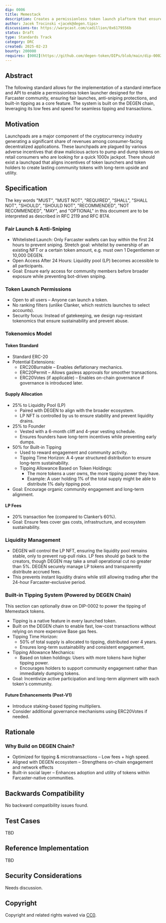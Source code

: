 ```yaml
---
dip: 0006
title: Memestack
description: Creates a permissionless token launch plaftorm that ensures fair distribution with aligned incentives between deployers and community members.
author: Jacek Trocinski <jacek@degen.tips>
discussions-to: https://warpcast.com/cadillion/0x6179556b
status: Draft
type: Standards Track
category: DRC
created: 2025-02-23
bounty: 200000
requires: [0002](https://github.com/degen-token/DIPs/blob/main/dip-0002.md)
---
```


## Abstract

The following standard allows for the implementation of a standard interface and API to enable a permissionless token launcher designed for the Farcaster community, ensuring fair launches, anti-sniping protections, and built-in tipping as a core feature. The system is built on the DEGEN chain, leveraging its low fees and speed for seamless tipping and transactions.

## Motivation

Launchpads are a major component of the cryptocurrency industry generating a significant share of revenues among consumer-facing decentralized applications. These launchpads are plagued by various adverse incentives that draw malicious actors to pump and dump tokens on retail consumers who are looking for a quick 1000x jackpot. There should exist a launchpad that aligns incentives of token launchers and token holders to create lasting community tokens with long-term upside and utility.

## Specification

The key words "MUST", "MUST NOT", "REQUIRED", "SHALL", "SHALL NOT", "SHOULD", "SHOULD NOT", "RECOMMENDED", "NOT RECOMMENDED", "MAY", and "OPTIONAL" in this document are to be interpreted as described in RFC 2119 and RFC 8174.

### Fair Launch & Anti-Sniping

- Whitelisted Launch: Only Farcaster wallets can buy within the first 24 hours to prevent sniping. Stretch goal: whitelist by ownership of an existing NFT or a certain token amount, e.g. must own 1 Degentlemen or 10,000 DEGEN.
- Open Access After 24 Hours: Liquidity pool (LP) becomes accessible to all participants.
- Goal: Ensure early access for community members before broader exposure while preventing bot-driven sniping.

### Token Launch Permissions

- Open to all users – Anyone can launch a token.
- No ranking filters (unlike Clanker, which restricts launches to select accounts).
- Security focus: Instead of gatekeeping, we design rug-resistant tokenomics that ensure sustainability and prevent abuse.

### Tokenomics Model

#### Token Standard

- Standard ERC-20
- Potential Extensions:
  - ERC20Burnable – Enables deflationary mechanics.
  - ERC20Permit – Allows gasless approvals for smoother transactions.
  - ERC20Votes (if applicable) – Enables on-chain governance if governance is introduced later.

#### Supply Allocation

- 25% to Liquidity Pool (LP)
  - Paired with DEGEN to align with the broader ecosystem.
  - LP NFT is controlled by us to ensure stability and prevent liquidity drains.
- 25% to Founder
  - Vested with a 6-month cliff and 4-year vesting schedule.
  - Ensures founders have long-term incentives while preventing early dumps.
- 50% for Built-in Tipping
  - Used to reward engagement and community activity.
  - Tipping Time Horizon: A 4-year structured distribution to ensure long-term sustainability.
  - Tipping Allowance Based on Token Holdings:
    - The more tokens a user owns, the more tipping power they have.
    - Example: A user holding 1% of the total supply might be able to distribute 1% daily tipping pool.
- Goal: Encourage organic community engagement and long-term alignment.

#### LP Fees

- 20% transaction fee (compared to Clanker’s 60%).
- Goal: Ensure fees cover gas costs, infrastructure, and ecosystem sustainability.

### Liquidity Management

- DEGEN will control the LP NFT, ensuring the liquidity pool remains stable, only to prevent rug-pull risks. LP fees should go back to the creators, though DEGEN may take a small operational cut no greater than 5%. DEGEN securely manage LP tokens and transparently distribute accrued fees.
- This prevents instant liquidity drains while still allowing trading after the 24-hour Farcaster-exclusive period.

### Built-in Tipping System (Powered by DEGEN Chain)

This section can optionally draw on DIP-0002 to power the tipping of Memestack tokens.
- Tipping is a native feature in every launched token.
- Built on the DEGEN chain to enable fast, low-cost transactions without relying on more expensive Base gas fees.
- Tipping Time Horizon:
  - 50% of total supply is allocated to tipping, distributed over 4 years.
  - Ensures long-term sustainability and consistent engagement.
- Tipping Allowance Mechanics:
  - Based on token holdings: Users with more tokens have higher tipping power.
  - Encourages holders to support community engagement rather than immediately dumping tokens.
- Goal: Incentivize active participation and long-term alignment with each token's community.

#### Future Enhancements (Post-V1)
- Introduce staking-based tipping multipliers.
- Consider additional governance mechanisms using ERC20Votes if needed.

## Rationale

### Why Build on DEGEN Chain?
- Optimized for tipping & microtransactions – Low fees + high speed.
- Aligned with DEGEN ecosystem – Strengthens on-chain engagement and network effects
- Built-in social layer – Enhances adoption and utility of tokens within Farcaster-native communities.

## Backwards Compatibility

No backward compatibility issues found.

## Test Cases

TBD

## Reference Implementation

TBD

## Security Considerations

Needs discussion.

## Copyright

Copyright and related rights waived via [CC0](../LICENSE.md).